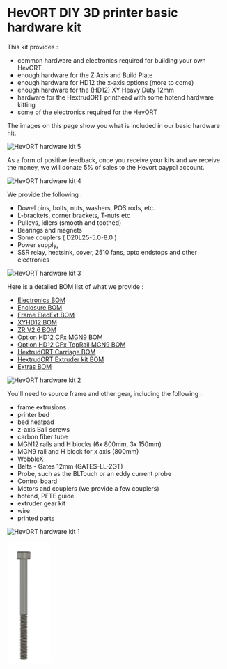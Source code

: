 # HevORT DIY 3D printer basic hardware kit

This kit provides :
 - common hardware and electronics required for building your own HevORT
 - enough hardware for the Z Axis and Build Plate
 - enough hardware for HD12 the x-axis options (more to come)
 - enough hardware for the  (HD12) XY Heavy Duty 12mm
 - hardware for the HextrudORT printhead with some hotend hardware kitting
 - some of the electronics required for the HevORT

The images on this page show you what is included in our basic hardware hit.

<img src="https://i.ibb.co/HxBWwpB/Screenshot-from-2023-08-30-19-19-21.png" alt="HevORT hardware kit 5" border="0"></a>

As a form of positive feedback, once you receive your kits and we receive the money, we will donate 5% of sales to the Hevort paypal account.

<img src="https://i.ibb.co/9rfjSTQ/Screenshot-from-2023-08-30-19-19-53.png" alt="HevORT hardware kit 4" border="0"></a>

We provide the following :
* Dowel pins, bolts, nuts, washers, POS rods, etc.
* L-brackets, corner brackets, T-nuts etc
* Pulleys, idlers (smooth and toothed)
* Bearings and magnets
* Some couplers ( D20L25-5.0-8.0 )
* Power supply,
* SSR relay, heatsink, cover, 2510 fans, opto endstops and other electronics

<img src="https://i.ibb.co/QmMhKDd/Screenshot-from-2023-08-30-19-20-17.png" alt="HevORT hardware kit 3" border="0"></a>

Here is a detailed BOM list of what we provide :

 - [Electronics BOM](https://github.com/flatmax/hevort_kit/raw/main/kit%20BOM_Electronics.xlsx)
 - [Enclosure BOM](https://github.com/flatmax/hevort_kit/raw/main/kit%20BOM_Enclosure_AcidBee.xlsx)
 - [Frame ElecExt BOM](https://github.com/flatmax/hevort_kit/raw/main/kit%20BOM_Frame_ElecExt.xlsx)
 - [XYHD12 BOM](https://github.com/flatmax/hevort_kit/raw/main/kit%20BOM_XYHD12.xlsx)
 - [ZR V2.6 BOM](https://github.com/flatmax/hevort_kit/raw/main/kit%20BOM_ZR_V2.6.xlsx)
 - [Option HD12 CFx MGN9 BOM](https://github.com/flatmax/hevort_kit/raw/main/kit%20Option_HD12_CFx_MGN9.xlsx)
 - [Option HD12 CFx TopRail MGN9 BOM](https://github.com/flatmax/hevort_kit/raw/main/kit%20Option_HD12_CFx_TopRail_MGN9.xlsx)
 - [HextrudORT Carriage BOM](https://github.com/flatmax/hevort_kit/raw/main/kit%20BOM_HextrudORT_Carriage_HD12.xlsx)
 - [HextrudORT Extruder kit BOM](https://github.com/flatmax/hevort_kit/raw/main/kit%20BOM_HextrudORT_Extruder_Rapido.xlsx)
 - [Extras BOM](https://github.com/flatmax/hevort_kit/raw/main/kit%20BOM_Extras.xlsx)

<img src="https://i.ibb.co/jgP32C9/Screenshot-from-2023-08-30-19-21-44.png" alt="HevORT hardware kit 2" border="0"></a>

You'll need to source frame and other gear, including the following :

 - frame extrusions
 - printer bed
 - bed heatpad
 - z-axis Ball screws
 - carbon fiber tube
 - MGN12 rails and H blocks (6x 800mm, 3x 150mm)
 - MGN9 rail and H block for x axis (800mm)
 - WobbleX
 - Belts - Gates 12mm (GATES-LL-2GT)
 - Probe, such as the BLTouch or an eddy current probe
 - Control board
 - Motors and couplers (we provide a few couplers)
 - hotend, PFTE guide
 - extruder gear kit
 - wire
 - printed parts

<img src="https://i.ibb.co/q1VdsPQ/Screenshot-from-2023-08-30-19-23-02.png" alt="HevORT hardware kit 1" border="0"></a>


<img src="https://raw.githubusercontent.com/flatmax/hevort_kit/main/images/media.hextrudort.rapido/image26.png" width="100">
